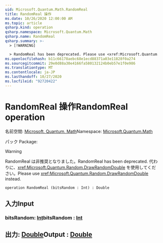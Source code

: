 ```yaml
---
uid: Microsoft.Quantum.Math.RandomReal
title: RandomReal 操作
ms.date: 10/26/2020 12:00:00 AM
ms.topic: article
qsharp.kind: operation
qsharp.namespace: Microsoft.Quantum.Math
qsharp.name: RandomReal
qsharp.summary: >-
  > [!WARNING]

  > RandomReal has been deprecated. Please use <xref:Microsoft.Quantum.Random.DrawRandomDouble> instead.
ms.openlocfilehash: b11c66178aebc68e1ecd88371a03e11828f0a274
ms.sourcegitcommit: 29e0d88a30e4166fa580132124b0eb57e1f0e986
ms.translationtype: MT
ms.contentlocale: ja-JP
ms.lasthandoff: 10/27/2020
ms.locfileid: "92720422"
---
```

# <a name="randomreal-operation"></a><span data-ttu-id="ca979-102">RandomReal 操作</span><span class="sxs-lookup"><span data-stu-id="ca979-102">RandomReal operation</span></span>

<span data-ttu-id="ca979-103">名前空間: [Microsoft. Quantum. Math](xref:Microsoft.Quantum.Math)</span><span class="sxs-lookup"><span data-stu-id="ca979-103">Namespace: [Microsoft.Quantum.Math](xref:Microsoft.Quantum.Math)</span></span>

<span data-ttu-id="ca979-104">パック [](https://nuget.org/packages/)</span><span class="sxs-lookup"><span data-stu-id="ca979-104">Package: [](https://nuget.org/packages/)</span></span>


> [!WARNING]
> <span data-ttu-id="ca979-105">RandomReal は非推奨となりました。</span><span class="sxs-lookup"><span data-stu-id="ca979-105">RandomReal has been deprecated.</span></span> <span data-ttu-id="ca979-106">代わりに、<xref:Microsoft.Quantum.Random.DrawRandomDouble> を使用してください。</span><span class="sxs-lookup"><span data-stu-id="ca979-106">Please use <xref:Microsoft.Quantum.Random.DrawRandomDouble> instead.</span></span>



```qsharp
operation RandomReal (bitsRandom : Int) : Double
```


## <a name="input"></a><span data-ttu-id="ca979-107">入力</span><span class="sxs-lookup"><span data-stu-id="ca979-107">Input</span></span>

### <a name="bitsrandom--int"></a><span data-ttu-id="ca979-108">bitsRandom: [Int](xref:microsoft.quantum.lang-ref.int)</span><span class="sxs-lookup"><span data-stu-id="ca979-108">bitsRandom : [Int](xref:microsoft.quantum.lang-ref.int)</span></span>





## <a name="output--double"></a><span data-ttu-id="ca979-109">出力: [Double](xref:microsoft.quantum.lang-ref.double)</span><span class="sxs-lookup"><span data-stu-id="ca979-109">Output : [Double](xref:microsoft.quantum.lang-ref.double)</span></span>

